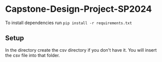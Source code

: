# Capstone-Design-Project-SP2024

To install dependencies run ```pip install -r requirements.txt```

## Setup
In the directory create the csv directory if you don't have it. You will insert the csv file into that folder.